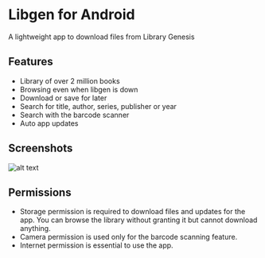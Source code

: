 # Libgen for Android
A lightweight app to download files from Library Genesis

## Features
* Library of over 2 million books
* Browsing even when libgen is down
* Download or save for later
* Search for title, author, series, publisher or year
* Search with the barcode scanner
* Auto app updates 


## Screenshots
![alt text](https://raw.githubusercontent.com/la55u/Libgen/master/screenshots/1.jpg)


## Permissions
* Storage permission is required to download files and updates for the app. You can browse the library without granting it but cannot download anything.
* Camera permission is used only for the barcode scanning feature. 
* Internet permission is essential to use the app.
